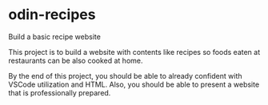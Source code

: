 # odin-recipes
Build a basic recipe website

This project is to  build a website with contents like recipes so foods eaten at restaurants can be also cooked at home.

By the end of this project, you should be able to already confident with VSCode utilization and HTML.
Also, you should be able to present a website that is professionally prepared.
